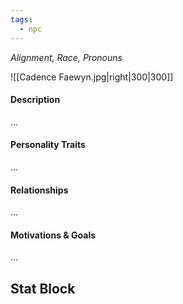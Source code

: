 ```yaml
---
tags:
  - npc
---
```


*Alignment, Race, Pronouns*

![[Cadence Faewyn.jpg|right|300|300]]
#### Description
...

#### Personality Traits
...

#### Relationships
...

#### Motivations & Goals
...

## Stat Block
